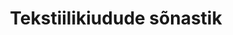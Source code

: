 ---
title: Tekstiilikiudude sõnastik
title_en: Textile and Fabric Dictionary
notes: Tekstiilikiudude sõnastik
notes_en: 'A multilingual glossary containing terms and abbreviations in the field of fabric and textiles.'
category:
  - 'Majandus ja rahandus'
category_en:
  - 'Economy and Finance'
resources:
  - name: Tekstiilikiudude sonastik
    url: 'https://www.eurotermbank.com/collections/572'
    format: HTML
    interactive: 'False'
license: OTHER
update_freq: 'http://purl.org/linked-data/sdmx/2009/code#freq-A'
organization: Eesti Rõiva- ja Tekstiililiit
maintainer_name: Ruta Rannala
maintainer_email: ''
maintainer_phone: ''
date_issued: '21/03/2020'
date_modified: 2020/04/15
---